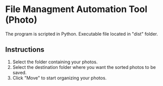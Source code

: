 # File Managment Automation Tool (Photo)

The program is scripted in Python. Executable file located in "dist" folder.

## Instructions
1. Select the folder containing your photos.
2. Select the destination folder where you want the sorted photos to be saved.
3. Click "Move" to start organizing your photos.
